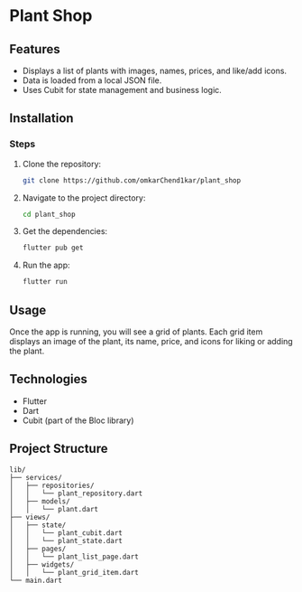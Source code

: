# Plant Shop 

## Features

- Displays a list of plants with images, names, prices, and like/add icons.
- Data is loaded from a local JSON file.
- Uses Cubit for state management and business logic.

## Installation
### Steps

1. Clone the repository:

    ```bash
    git clone https://github.com/omkarChend1kar/plant_shop
    ```

2. Navigate to the project directory:

    ```bash
    cd plant_shop
    ```

3. Get the dependencies:

    ```bash
    flutter pub get
    ```

4. Run the app:

    ```bash
    flutter run
    ```

## Usage

Once the app is running, you will see a grid of plants. Each grid item displays an image of the plant, its name, price, and icons for liking or adding the plant.

## Technologies

- Flutter
- Dart
- Cubit (part of the Bloc library)

## Project Structure

```plaintext
lib/
├── services/
│   ├── repositories/
│   │   └── plant_repository.dart
│   ├── models/
│   │   └── plant.dart
├── views/
│   ├── state/
│   │   └── plant_cubit.dart
│   │   └── plant_state.dart
│   ├── pages/
│   │   └── plant_list_page.dart
│   ├── widgets/
│   │   └── plant_grid_item.dart
└── main.dart

